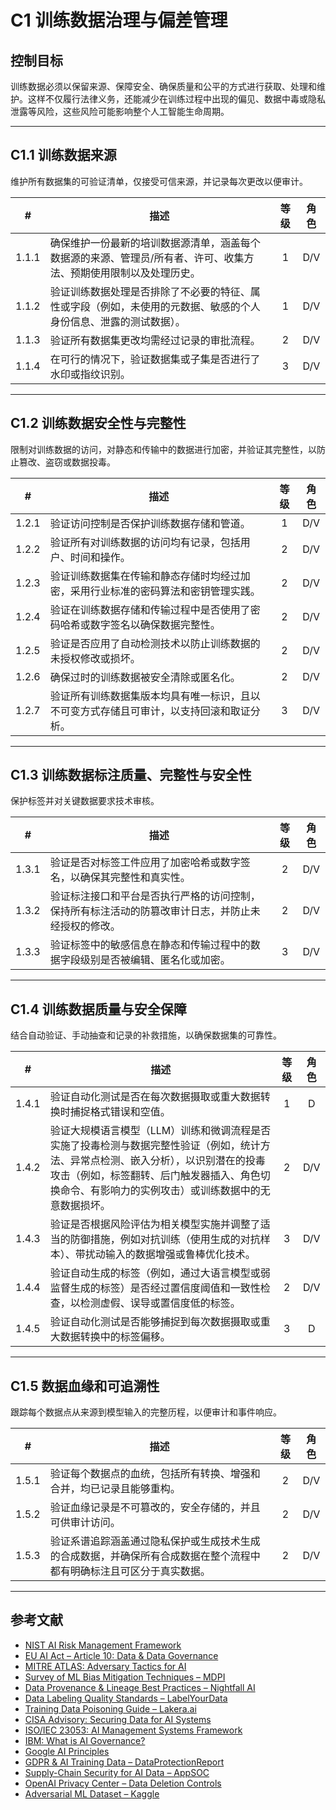 # C1 训练数据治理与偏差管理

## 控制目标

训练数据必须以保留来源、保障安全、确保质量和公平的方式进行获取、处理和维护。这样不仅履行法律义务，还能减少在训练过程中出现的偏见、数据中毒或隐私泄露等风险，这些风险可能影响整个人工智能生命周期。

---

## C1.1 训练数据来源

维护所有数据集的可验证清单，仅接受可信来源，并记录每次更改以便审计。

|   #   | 描述                                                        | 等级  | 角色  |
| :---: | --------------------------------------------------------- | :-: | :-: |
| 1.1.1 | 确保维护一份最新的培训数据源清单，涵盖每个数据源的来源、管理员/所有者、许可、收集方法、预期使用限制以及处理历史。 |  1  | D/V |
| 1.1.2 | 验证训练数据处理是否排除了不必要的特征、属性或字段（例如，未使用的元数据、敏感的个人身份信息、泄露的测试数据）。  |  1  | D/V |
| 1.1.3 | 验证所有数据集更改均需经过记录的审批流程。                                     |  2  | D/V |
| 1.1.4 | 在可行的情况下，验证数据集或子集是否进行了水印或指纹识别。                             |  3  | D/V |

---

## C1.2 训练数据安全性与完整性

限制对训练数据的访问，对静态和传输中的数据进行加密，并验证其完整性，以防止篡改、盗窃或数据投毒。

|   #   | 描述                                           | 等级  | 角色  |
| :---: | -------------------------------------------- | :-: | :-: |
| 1.2.1 | 验证访问控制是否保护训练数据存储和管道。                         |  1  | D/V |
| 1.2.2 | 验证所有对训练数据的访问均有记录，包括用户、时间和操作。                 |  2  | D/V |
| 1.2.3 | 验证训练数据集在传输和静态存储时均经过加密，采用行业标准的密码算法和密钥管理实践。    |  2  | D/V |
| 1.2.4 | 验证在训练数据存储和传输过程中是否使用了密码哈希或数字签名以确保数据完整性。       |  2  | D/V |
| 1.2.5 | 验证是否应用了自动检测技术以防止训练数据的未授权修改或损坏。               |  2  | D/V |
| 1.2.6 | 确保过时的训练数据被安全清除或匿名化。                          |  2  | D/V |
| 1.2.7 | 验证所有训练数据集版本均具有唯一标识，且以不可变方式存储且可审计，以支持回滚和取证分析。 |  3  | D/V |

---

## C1.3 训练数据标注质量、完整性与安全性

保护标签并对关键数据要求技术审核。

|   #   | 描述                                                | 等级  | 角色  |
| :---: | ------------------------------------------------- | :-: | :-: |
| 1.3.1 | 验证是否对标签工件应用了加密哈希或数字签名，以确保其完整性和真实性。                |  2  | D/V |
| 1.3.2 | 验证标注接口和平台是否执行严格的访问控制，保持所有标注活动的防篡改审计日志，并防止未经授权的修改。 |  2  | D/V |
| 1.3.3 | 验证标签中的敏感信息在静态和传输过程中的数据字段级别是否被编辑、匿名化或加密。           |  3  | D/V |

---

## C1.4 训练数据质量与安全保障

结合自动验证、手动抽查和记录的补救措施，以确保数据集的可靠性。

|   #   | 描述                                                                                                                    | 等级  | 角色  |
| :---: | --------------------------------------------------------------------------------------------------------------------- | :-: | :-: |
| 1.4.1 | 验证自动化测试是否在每次数据摄取或重大数据转换时捕捉格式错误和空值。                                                                                    |  1  |  D  |
| 1.4.2 | 验证大规模语言模型（LLM）训练和微调流程是否实施了投毒检测与数据完整性验证（例如，统计方法、异常点检测、嵌入分析），以识别潜在的投毒攻击（例如，标签翻转、后门触发器插入、角色切换命令、有影响力的实例攻击）或训练数据中的无意数据损坏。 |  2  | D/V |
| 1.4.3 | 验证是否根据风险评估为相关模型实施并调整了适当的防御措施，例如对抗训练（使用生成的对抗样本）、带扰动输入的数据增强或鲁棒优化技术。                                                     |  3  | D/V |
| 1.4.4 | 验证自动生成的标签（例如，通过大语言模型或弱监督生成的标签）是否经过置信度阈值和一致性检查，以检测虚假、误导或置信度低的标签。                                                       |  2  | D/V |
| 1.4.5 | 验证自动化测试是否能够捕捉到每次数据摄取或重大数据转换中的标签偏移。                                                                                    |  3  |  D  |

---

## C1.5 数据血缘和可追溯性

跟踪每个数据点从来源到模型输入的完整历程，以便审计和事件响应。

|   #   | 描述                                                         | 等级  | 角色  |
| :---: | ---------------------------------------------------------- | :-: | :-: |
| 1.5.1 | 验证每个数据点的血统，包括所有转换、增强和合并，均已记录且能够重构。                         |  2  | D/V |
| 1.5.2 | 验证血缘记录是不可篡改的，安全存储的，并且可供审计访问。                               |  2  | D/V |
| 1.5.3 | 验证系谱追踪涵盖通过隐私保护或生成技术生成的合成数据，并确保所有合成数据在整个流程中都有明确标注且可区分于真实数据。 |  2  | D/V |

---

## 参考文献

* [NIST AI Risk Management Framework](https://www.nist.gov/itl/ai-risk-management-framework)
* [EU AI Act – Article 10: Data & Data Governance](https://artificialintelligenceact.eu/article/10/)
* [MITRE ATLAS: Adversary Tactics for AI](https://atlas.mitre.org/)
* [Survey of ML Bias Mitigation Techniques – MDPI](https://www.mdpi.com/2673-6470/4/1/1)
* [Data Provenance & Lineage Best Practices – Nightfall AI](https://www.nightfall.ai/ai-security-101/data-provenance-and-lineage)
* [Data Labeling Quality Standards – LabelYourData](https://labelyourdata.com/articles/data-labeling-quality-and-how-to-measure-it)
* [Training Data Poisoning Guide – Lakera.ai](https://www.lakera.ai/blog/training-data-poisoning)
* [CISA Advisory: Securing Data for AI Systems](https://www.cisa.gov/news-events/cybersecurity-advisories/aa25-142a)
* [ISO/IEC 23053: AI Management Systems Framework](https://www.iso.org/sectors/it-technologies/ai)
* [IBM: What is AI Governance?](https://www.ibm.com/think/topics/ai-governance)
* [Google AI Principles](https://ai.google/principles/)
* [GDPR & AI Training Data – DataProtectionReport](https://www.dataprotectionreport.com/2024/08/recent-regulatory-developments-in-training-artificial-intelligence-ai-models-under-the-gdpr/)
* [Supply-Chain Security for AI Data – AppSOC](https://www.appsoc.com/blog/ai-is-the-new-frontier-of-supply-chain-security)
* [OpenAI Privacy Center – Data Deletion Controls](https://privacy.openai.com/policies?modal=take-control)
* [Adversarial ML Dataset – Kaggle](https://www.kaggle.com/datasets/cnrieiit/adversarial-machine-learning-dataset)

